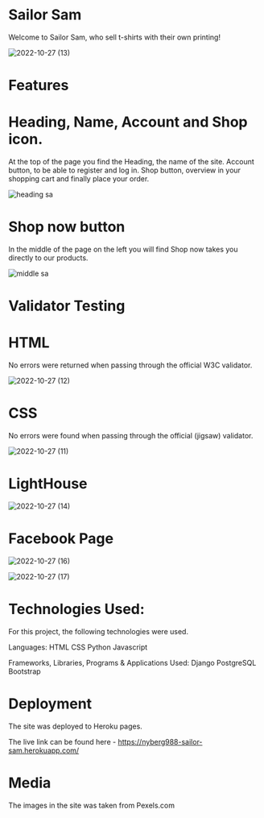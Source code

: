 # Sailor Sam

Welcome to Sailor Sam, who sell t-shirts with their own printing!

![2022-10-27 (13)](https://user-images.githubusercontent.com/106691587/198366161-2270bd5b-4dff-4e23-bc8c-916120ec0146.png)

# Features
# Heading, Name, Account and Shop icon.
At the top of the page you find the Heading, the name of the site.
Account button, to be able to register and log in.
Shop button, overview in your shopping cart and finally place your order.

![heading sa](https://user-images.githubusercontent.com/106691587/198366795-ff964874-74ba-4cfe-b47d-a542c7094a78.png)

# Shop now button
In the middle of the page on the left you will find Shop now takes you directly to our products.

![middle sa](https://user-images.githubusercontent.com/106691587/198367496-e799c9b4-5010-452f-b53a-70f988c06d8c.png)

# Validator Testing
# HTML 
No errors were returned when passing through the official W3C validator.

![2022-10-27 (12)](https://user-images.githubusercontent.com/106691587/198367588-1f83b93d-bcf5-4290-bca0-59b30e2542a5.png)

# CSS  
No errors were found when passing through the official (jigsaw) validator.

![2022-10-27 (11)](https://user-images.githubusercontent.com/106691587/198367624-ccdf0229-235a-408d-868d-6090c31e207e.png)

# LightHouse

![2022-10-27 (14)](https://user-images.githubusercontent.com/106691587/198367676-5cd06475-9427-4733-bc2a-c19351ed8a96.png)

# Facebook Page

![2022-10-27 (16)](https://user-images.githubusercontent.com/106691587/198367723-96cc3fb3-7e67-4d5e-9eb4-f301bc0832fd.png)

![2022-10-27 (17)](https://user-images.githubusercontent.com/106691587/198368311-c6bd7230-4b2b-492b-a1ac-2f27f28b3690.png)

# Technologies Used:
For this project, the following technologies were used.

Languages:
HTML
CSS
Python
Javascript

Frameworks, Libraries, Programs & Applications Used:
Django
PostgreSQL
Bootstrap


# Deployment
The site was deployed to Heroku pages. 

The live link can be found here - https://nyberg988-sailor-sam.herokuapp.com/

# Media
The images in the site was taken from Pexels.com
